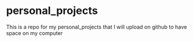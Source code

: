 # personal_projects
This is a repo for my personal_projects that I will upload on github to have space on my computer
